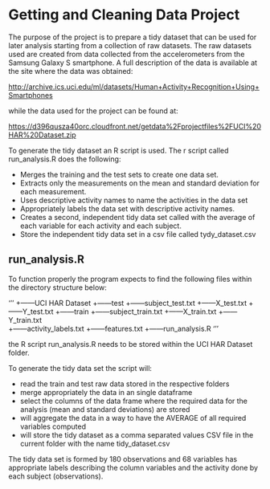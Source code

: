 # Getting and Cleaning Data Project

The purpose of the project is to prepare a tidy dataset that can be used for later analysis starting from a collection of raw datasets. The raw datasets used are created from data collected from the accelerometers from the Samsung Galaxy S smartphone. A full description of the data is available at the site where the data was obtained: 

http://archive.ics.uci.edu/ml/datasets/Human+Activity+Recognition+Using+Smartphones 

while the data used for the project can be found at: 

https://d396qusza40orc.cloudfront.net/getdata%2Fprojectfiles%2FUCI%20HAR%20Dataset.zip 


To generate the tidy dataset an R script is used. The r script called run_analysis.R does the following:
 
* Merges the training and the test sets to create one data set.
* Extracts only the measurements on the mean and standard deviation for each measurement. 
* Uses descriptive activity names to name the activities in the data set
* Appropriately labels the data set with descriptive activity names. 
* Creates a second, independent tidy data set called with the average of each variable for each activity and each subject.
* Store the independent tidy data set in a csv file called tydy_dataset.csv


## run_analysis.R

To function properly the program expects to find the following files within the directory structure below:

‘’’
+——UCI HAR Dataset
   +——test
      +——subject_test.txt
      +——X_test.txt
      +——Y_test.txt
   +——train
      +——subject_train.txt
      +——X_train.txt
      +——Y_train.txt  
   +——activity_labels.txt
   +——features.txt
   +——run_analysis.R 
‘’’

the R script run_analysis.R needs to be stored within the UCI HAR Dataset folder. 

To generate the tidy data set the script will:

* read the train and test raw data stored in the respective folders
* merge appropriately the data in an single dataframe
* select the columns of the data frame where the required data for the analysis (mean and standard deviations) are stored
* will aggregate the data in a way to have the AVERAGE of all required variables computed
* will store the tidy dataset as a comma separated values CSV file in the current folder with the name tidy_dataset.csv

The tidy data set is formed by 180 observations and 68 variables has appropriate labels describing the column variables and the activity done by each subject (observations).
